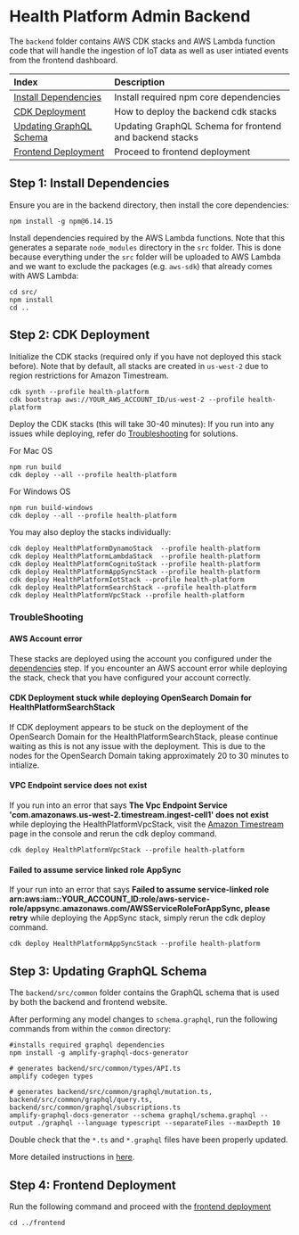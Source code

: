 # Health Platform Admin Backend

The `backend` folder contains AWS CDK stacks and AWS Lambda function code that will handle the ingestion of IoT data as well as user intiated events from the frontend dashboard.

| Index                                                      | Description                                               |
|:-----------------------------------------------------------|:----------------------------------------------------------| 
| [Install Dependencies](#step-1-install-dependencies)       | Install required npm core dependencies                    |
| [CDK Deployment](#step-2-cdk-deployment)                   | How to deploy the backend cdk stacks                      |
| [Updating GraphQL Schema](#step-3-updating-graphql-schema) | Updating GraphQL Schema for frontend and backend stacks   |
| [Frontend Deployment](#step-4-frontend-deployment)         | Proceed to frontend deployment                            |

## Step 1: Install Dependencies
Ensure you are in the backend directory, then install the core dependencies:
```
npm install -g npm@6.14.15
```

Install dependencies required by the AWS Lambda functions. Note that this generates a separate `node_modules` directory in the `src` folder. This is done because everything under the `src` folder will be uploaded to AWS Lambda and we want to exclude the packages (e.g. `aws-sdk`) that already comes with AWS Lambda:
```
cd src/
npm install
cd ..
```

## Step 2: CDK Deployment
Initialize the CDK stacks (required only if you have not deployed this stack before). Note that by default, all stacks are created in `us-west-2` due to region restrictions for Amazon Timestream.
```
cdk synth --profile health-platform
cdk bootstrap aws://YOUR_AWS_ACCOUNT_ID/us-west-2 --profile health-platform
```

Deploy the CDK stacks (this will take 30-40 minutes):
If you run into any issues while deploying, refer do [Troubleshooting](#troubleshooting) for solutions.

For Mac OS
```
npm run build
cdk deploy --all --profile health-platform
```

For Windows OS
```
npm run build-windows
cdk deploy --all --profile health-platform
```

You may also deploy the stacks individually:
```
cdk deploy HealthPlatformDynamoStack  --profile health-platform
cdk deploy HealthPlatformLambdaStack  --profile health-platform
cdk deploy HealthPlatformCognitoStack --profile health-platform
cdk deploy HealthPlatformAppSyncStack --profile health-platform
cdk deploy HealthPlatformIotStack --profile health-platform
cdk deploy HealthPlatformSearchStack --profile health-platform
cdk deploy HealthPlatformVpcStack --profile health-platform
```
### TroubleShooting

#### AWS Account error

These stacks are deployed using the account you configured under the [dependencies](../README.md#dependencies) step. If you encounter an AWS account error while deploying the stack, check that you have configured your account correctly.

#### CDK Deployment stuck while deploying OpenSearch Domain for HealthPlatformSearchStack

If CDK deployment appears to be stuck on the deployment of the OpenSearch Domain for the HealthPlatformSearchStack, please continue waiting as this is not any issue with the deployment. This is due to the nodes for the OpenSearch Domain taking approximately 20 to 30 minutes to intialize.

#### VPC Endpoint service does not exist

If you run into an error that says **The Vpc Endpoint Service 'com.amazonaws.us-west-2.timestream.ingest-cell1' does not exist** while deploying the HealthPlatformVpcStack, visit the [Amazon Timestream](https://us-west-2.console.aws.amazon.com/timestream/home?region=us-west-2#databases) page in the console and rerun the cdk deploy command.
```
cdk deploy HealthPlatformVpcStack --profile health-platform
```

#### Failed to assume service linked role AppSync

If your run into an error that says **Failed to assume service-linked role arn:aws:iam::YOUR_ACCOUNT_ID:role/aws-service-role/appsync.amazonaws.com/AWSServiceRoleForAppSync, please retry** while deploying the AppSync stack, simply rerun the cdk deploy command.
```
cdk deploy HealthPlatformAppSyncStack --profile health-platform
```

## Step 3: Updating GraphQL Schema

The `backend/src/common` folder contains the GraphQL schema that is used by both the backend and frontend website.

After performing any model changes to `schema.graphql`, run the following commands from within the `common` directory:
```
#installs required graphql dependencies
npm install -g amplify-graphql-docs-generator

# generates backend/src/common/types/API.ts
amplify codegen types

# generates backend/src/common/graphql/mutation.ts, backend/src/common/graphql/query.ts, backend/src/common/graphql/subscriptions.ts
amplify-graphql-docs-generator --schema graphql/schema.graphql --output ./graphql --language typescript --separateFiles --maxDepth 10
```

Double check that the `*.ts` and `*.graphql` files have been properly updated.

More detailed instructions in [here](src/common/README.md).

## Step 4: Frontend Deployment
Run the following command and proceed with the [frontend deployment](../frontend/README.md)
```
cd ../frontend
```
